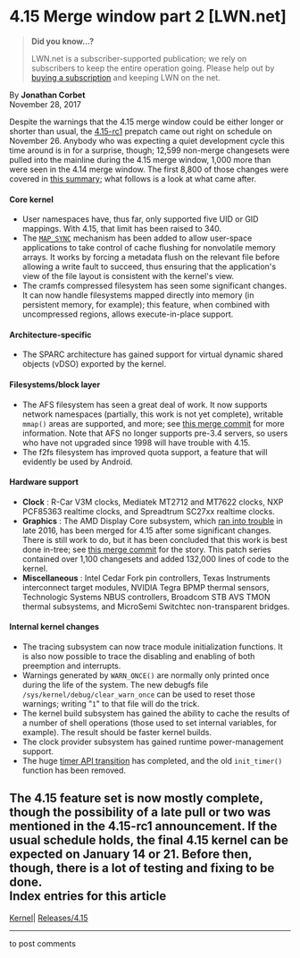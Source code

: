 # 4.15 Merge window part 2 [LWN.net]

> **Did you know...?**
> 
> LWN.net is a subscriber-supported publication; we rely on subscribers to keep the entire operation going. Please help out by [buying a subscription](/Promo/nst-nag4/subscribe) and keeping LWN on the net. 

By **Jonathan Corbet**  
November 28, 2017 

Despite the warnings that the 4.15 merge window could be either longer or shorter than usual, the [4.15-rc1](/Articles/740008/) prepatch came out right on schedule on November 26. Anybody who was expecting a quiet development cycle this time around is in for a surprise, though; 12,599 non-merge changesets were pulled into the mainline during the 4.15 merge window, 1,000 more than were seen in the 4.14 merge window. The first 8,800 of those changes were covered in [this summary](/Articles/739341/); what follows is a look at what came after. 

#### Core kernel

  * User namespaces have, thus far, only supported five UID or GID mappings. With 4.15, that limit has been raised to 340. 
  * The [`MAP_SYNC`](/Articles/731706/) mechanism has been added to allow user-space applications to take control of cache flushing for nonvolatile memory arrays. It works by forcing a metadata flush on the relevant file before allowing a write fault to succeed, thus ensuring that the application's view of the file layout is consistent with the kernel's view. 
  * The cramfs compressed filesystem has seen some significant changes. It can now handle filesystems mapped directly into memory (in persistent memory, for example); this feature, when combined with uncompressed regions, allows execute-in-place support. 



#### Architecture-specific

  * The SPARC architecture has gained support for virtual dynamic shared objects (vDSO) exported by the kernel. 



#### Filesystems/block layer

  * The AFS filesystem has seen a great deal of work. It now supports network namespaces (partially, this work is not yet complete), writable `mmap()` areas are supported, and more; see [this merge commit](https://git.kernel.org/linus/487e2c9f44c4b5ea23bfe87bb34679f7297a0bce) for more information. Note that AFS no longer supports pre-3.4 servers, so users who have not upgraded since 1998 will have trouble with 4.15. 
  * The f2fs filesystem has improved quota support, a feature that will evidently be used by Android. 



#### Hardware support

  * **Clock** : R-Car V3M clocks, Mediatek MT2712 and MT7622 clocks, NXP PCF85363 realtime clocks, and Spreadtrum SC27xx realtime clocks. 
  * **Graphics** : The AMD Display Core subsystem, which [ran into trouble](/Articles/708891/) in late 2016, has been merged for 4.15 after some significant changes. There is still work to do, but it has been concluded that this work is best done in-tree; see [this merge commit](https://git.kernel.org/linus/f6705bf959efac87bca76d40050d342f1d212587) for the story. This patch series contained over 1,100 changesets and added 132,000 lines of code to the kernel. 
  * **Miscellaneous** : Intel Cedar Fork pin controllers, Texas Instruments interconnect target modules, NVIDIA Tegra BPMP thermal sensors, Technologic Systems NBUS controllers, Broadcom STB AVS TMON thermal subsystems, and MicroSemi Switchtec non-transparent bridges. 



#### Internal kernel changes

  * The tracing subsystem can now trace module initialization functions. It is also now possible to trace the disabling and enabling of both preemption and interrupts. 
  * Warnings generated by `WARN_ONCE()` are normally only printed once during the life of the system. The new debugfs file `/sys/kernel/debug/clear_warn_once` can be used to reset those warnings; writing "`1`" to that file will do the trick. 
  * The kernel build subsystem has gained the ability to cache the results of a number of shell operations (those used to set internal variables, for example). The result should be faster kernel builds. 
  * The clock provider subsystem has gained runtime power-management support. 
  * The huge [timer API transition](/Articles/735887/) has completed, and the old `init_timer()` function has been removed. 



The 4.15 feature set is now mostly complete, though the possibility of a late pull or two was mentioned in the 4.15-rc1 announcement. If the usual schedule holds, the final 4.15 kernel can be expected on January 14 or 21. Before then, though, there is a lot of testing and fixing to be done.  
Index entries for this article  
---  
[Kernel](/Kernel/Index)| [Releases/4.15](/Kernel/Index#Releases-4.15)  
  


* * *

to post comments 
